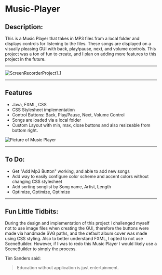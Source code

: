 
# Music-Player

## Description:
This is a Music Player that takes in MP3 files from a local folder and displays controls for listening to the files. These songs are displayed on a visually pleasing GUI with back, play/pause, next, and volume controls. This project was a ton of fun to create, and I plan on adding more features to this project in the future.

----

![ScreenRecorderProject1_1](https://user-images.githubusercontent.com/8952745/120880307-c4f42400-c597-11eb-9246-60d4bd688f16.gif)

----

## Features
- Java, FXML, CSS
- CSS Stylesheet implementation
- Control Buttons: Back, Play/Pause, Next, Volume Control
- Songs are loaded via a local folder
- Custom Layout with min, max, close buttons and also resizeable from bottom right. 

![Picture of Music Player](https://i.imgur.com/ptU0ZLu.png)


----

## To Do:
- Get "Add Mp3 Button" working, and able to add new songs
- Add way to easily configure color scheme and accent colors without changing CSS stylesheet
- Add sorting songlist by Song name, Artist, Length
- Optimize, Optimize, Optimize


----

## Fun Little Tidbits:
During the design and implementation of this project I challenged myself not to use image files when creating the GUI, therefore the buttons were made via handmade SVG paths, and the default album cover was made using CSS styling. Also to better understand FXML, I opted to not use SceneBuilder. However, if I was to redo this Music Player I would likely use a SceneBuilder to simply the process.

Tim Sanders said:
> Education without application is just entertainment.
